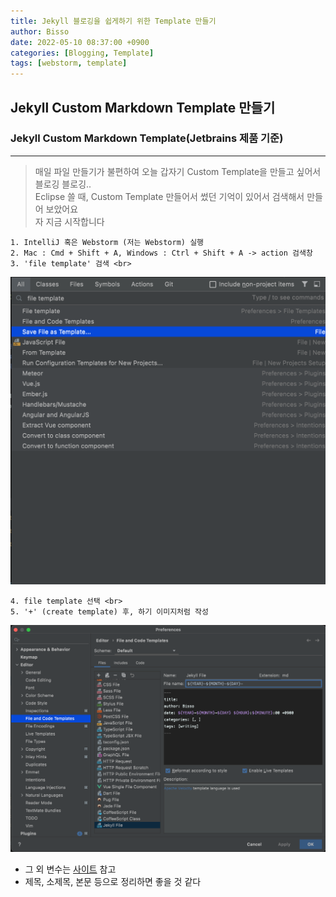 ```yaml
---
title: Jekyll 블로깅을 쉽게하기 위한 Template 만들기
author: Bisso 
date: 2022-05-10 08:37:00 +0900 
categories: [Blogging, Template]
tags: [webstorm, template]
---
```


## Jekyll Custom Markdown Template 만들기

### Jekyll Custom Markdown Template(Jetbrains 제품 기준)

---
> 매일 파일 만들기가 불편하여 오늘 갑자기 Custom Template을 만들고 싶어서 블로깅 블로깅.. <br>
> Eclipse 쓸 때, Custom Template 만들어서 썼던 기억이 있어서 검색해서 만들어 보았어요 <br>
> 자 지금 시작합니다

```
1. IntelliJ 혹은 Webstorm (저는 Webstorm) 실행
2. Mac : Cmd + Shift + A, Windows : Ctrl + Shift + A -> action 검색창
3. 'file template' 검색 <br>
```
![file_template](/assets/img/blog_image/file_template.png)
```
4. file template 선택 <br>
5. '+' (create template) 후, 하기 이미지처럼 작성
```
![create_template](/assets/img/blog_image/create_template.png) <br>

- 그 외 변수는 [사이트](https://www.jetbrains.com/help/webstorm/file-template-variables.html) 참고
- 제목, 소제목, 본문 등으로 정리하면 좋을 것 같다
